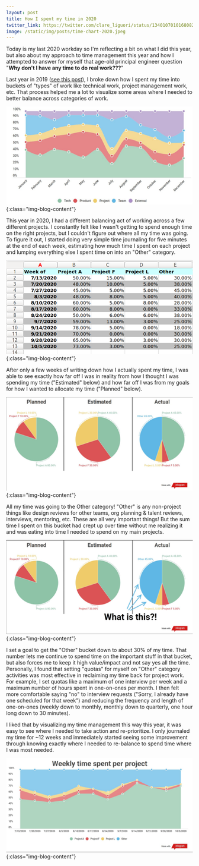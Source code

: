 ```yaml
---
layout: post
title: How I spent my time in 2020
twitter_link: https://twitter.com/clare_liguori/status/1340107010168082432
image: /static/img/posts/time-chart-2020.jpeg
---
```


Today is my last 2020 workday so I'm reflecting a bit on what I did this year, but also about my approach to time management this year and how I attempted to answer for myself that age-old principal engineer question "**Why don't I have any time to do real work???**"

Last year in 2019 ([see this post](/posts/2019/12/20/how-i-spent-my-time-this-year.html)), 
I broke down how I spent my time into buckets of "types" of work like technical 
work, project management work, etc. That process helped me a lot to visualize 
some areas where I needed to better balance across categories of work.

![](/static/img/posts/time-chart-2019.jpeg){:class="img-blog-content"}

This year in 2020, I had a different balancing act of working across a few different
projects. I constantly felt like I wasn't getting to spend enough time on the 
right projects, but I couldn't figure out where all my time was going. To figure
it out, I started doing very simple time journaling for five minutes at the end
of each week, estimating how much time I spent on each project and lumping 
everything else I spent time on into an "Other" category.

![](/static/img/posts/weekly-time-log-2020.png){:class="img-blog-content"}

After only a few weeks of writing down how I actually spent my time, I was able
to see exactly how far off I was in reality from how I thought I was spending 
my time ("Estimated" below) and how far off I was from my goals for how I wanted
to allocate my time ("Planned" below).

![](/static/img/posts/time-pie-charts-2020.jpeg){:class="img-blog-content"}

All my time was going to the Other category! "Other" is any non-project things
like design reviews for other teams, org planning & talent reviews, interviews,
mentoring, etc. These are all very important things! But the sum time I spent
on this bucket had crept up over time without me realizing it and was eating
into time I needed to spend on my main projects.

![](/static/img/posts/time-pie-charts-other-2020.jpeg){:class="img-blog-content"}

I set a goal to get the "Other" bucket down to about 30% of my time. That
number lets me continue to spend time on the important stuff in that bucket,
but also forces me to keep it high value/impact and not say yes all the time.
Personally, I found that setting "quotas" for myself on "Other" category 
activities was most effective in reclaiming my time back for project work.
For example, I set quotas like a maximum of one interview per week and a 
maximum number of hours spent in one-on-ones per month. I then felt more
comfortable saying "no" to interview requests ("Sorry, I already have
one scheduled for that week") and reducing the frequency and length of
one-on-ones (weekly down to monthly, monthly down to quarterly, one hour long 
down to 30 minutes).

I liked that by visualizing my time management this way this year, it was easy
to see where I needed to take action and re-prioritize. I only journaled my time
for ~12 weeks and immediately started seeing some improvement through knowing
exactly where I needed to re-balance to spend time where I was most needed. 

![](/static/img/posts/time-chart-2020.jpeg){:class="img-blog-content"}
